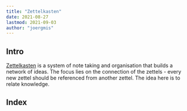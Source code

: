 ```yaml
---
title: "Zettelkasten"
date: 2021-08-27
lastmod: 2021-09-03
author: "joergmis"
---
```


## Intro

[Zettelkasten](https://zettelkasten.de/introduction/) is a system of note taking
and organisation that builds a network of ideas. The focus lies on the 
connection of the zettels - every new zettel should be referenced from another
zettel. The idea here is to relate knowledge.

## Index
